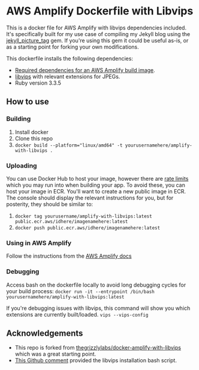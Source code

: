 # AWS Amplify Dockerfile with Libvips

This is a docker file for AWS Amplify with libvips dependencies included. It's specifically built for my use case of compiling my Jekyll blog using the [jekyll_picture_tag](https://github.com/rbuchberger/jekyll_picture_tag) gem. If you're using this gem it could be useful as-is, or as a starting point for forking your own modifications.

This dockerfile installs the following dependencies:
+ [Required dependencies for an AWS Amplify build image](https://docs.aws.amazon.com/amplify/latest/userguide/custom-build-image.html).
+ [libvips](https://www.libvips.org) with relevant extensions for JPEGs.
+ Ruby version 3.3.5

## How to use

### Building
1. Install docker
2. Clone this repo
3. `docker build --platform="linux/amd64" -t yourusernamehere/amplify-with-libvips .`

### Uploading
You can use Docker Hub to host your image, however there are [rate limits](https://docs.docker.com/docker-hub/download-rate-limit/) which you may run into when building your app. To avoid these, you can host your image in ECR. You'll want to create a new public image in ECR. The console should display the relevant instructions for you, but for posterity, they should be similar to:

1. `docker tag yourusername/amplify-with-libvips:latest public.ecr.aws/idhere/imagenamehere:latest`
2. `docker push public.ecr.aws/idhere/imagenamehere:latest`

### Using in AWS Amplify
Follow the instructions from the [AWS Amplify docs](https://docs.aws.amazon.com/amplify/latest/userguide/custom-build-image.html#configuring-a-custom-build-image)

### Debugging 
Access bash on the dockerfile locally to avoid long debugging cycles for your build process:
`docker run -it --entrypoint /bin/bash yourusernamehere/amplify-with-libvips:latest`

If you're debugging issues with libvips, this command will show you which extensions are currently built/loaded. `vips --vips-config`

## Acknowledgements

+ This repo is forked from [thegrizzlylabs/docker-amplify-with-libvips](https://github.com/thegrizzlylabs/docker-amplify-with-libvips) which was a great starting point.
+ [This Github comment](https://github.com/amazonlinux/amazon-linux-2023/issues/295#issuecomment-2332962084) provided the libvips installation bash script.

